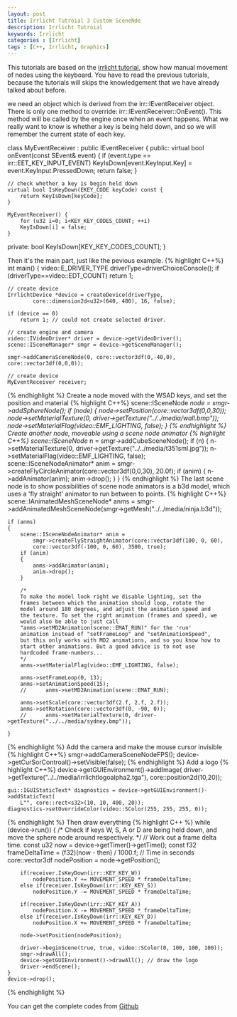 ```yaml
---
layout: post
title: Irrlicht Tutroial 3 Custom SceneNde
description: Irrlicht Tutroial
keywords: Irrlicht
categories : [Irrlicht]
tags : [C++, Irrlicht, Graphics]
---
```


This tutorials are based on the [irrlicht tutorial](http://irrlicht.sourceforge.net/docu), show how manual movement of nodes using the keyboard. You have to read the previous tutorials, because the tutorials will skips the knowledgement that we have already talked about before.

we need an object which is derived from the irr::IEventReceiver object. There is only one method to override: irr::IEventReceiver::OnEvent(). This method will be called by the engine once when an event happens. What we really want to know is whether a key is being held down, and so we will remember the current state of each key.

class MyEventReceiver : public IEventReceiver {
public:
	virtual bool onEvent(const SEvent& event) {
		if (event.type == irr::EET_KEY_INPUT_EVENT)
			KeyIsDown[event.KeyInput.Key] = event.KeyInput.PressedDown;
		return false;
	}

	// check whether a key is begin held down
	virtual bool IsKeyDown(EKEY_CODE keyCode) const {
        return KeyIsDown[keyCode];
    }

    MyEventReceiver() {
    	for (u32 i=0; i<KEY_KEY_CODES_COUNT; ++i)
    	KeyIsDown[i] = false;
    }
private:
	bool KeyIsDown[KEY_KEY_CODES_COUNT];
}

Then it's the main part, just like the pevious example.
{% highlight C++%}
int main() {
	video::E_DRIVER_TYPE driverType=driverChoiceConsole();
	if (driverType==video::EDT_COUNT)
		return 1;

	// create device
	IrrlichtDevice *device = createDevice(driverType,
			core::dimension2d<u32>(640, 480), 16, false);
		
	if (device == 0)
		return 1; // could not create selected driver.

	// create engine and camera
	video::IVideoDriver* driver = device->getVideoDriver();
	scene::ISceneManager* smgr = device->getSceneManager();

	smgr->addCameraSceneNode(0, core::vector3df(0,-40,0), core::vector3df(0,0,0));	

	// create device
    MyEventReceiver receiver;
{% endhighlight %}
Create a node moved with the WSAD keys, and set the position and material
{% highlight C++%}
    scene::ISceneNode *node = smgr->addSphereNode();
    if (node) {
    	node->setPosition(core::vector3df(0,0,30));
        node->setMaterialTexture(0, driver->getTexture("../../media/wall.bmp"));
        node->setMaterialFlag(video::EMF_LIGHTING, false);
    }
{% endhighlight %}
Create another node, moveable using a scene node animator 
{% highlight C++%}
	scene::ISceneNode* n = smgr->addCubeSceneNode();
	if (n) {
	n->setMaterialTexture(0, driver->getTexture("../../media/t351sml.jpg"));
        n->setMaterialFlag(video::EMF_LIGHTING, false);
        scene::ISceneNodeAnimator* anim =
            smgr->createFlyCircleAnimator(core::vector3df(0,0,30), 20.0f);
        if (anim)
        {
            n->addAnimator(anim);
            anim->drop();
        }
	}
{% endhighlight %}
The last scene node is to show possibilities of scene node animators is
	a b3d model, which uses a 'fly straight' animator to run between to points.
{% highlight C++%}
	scene::IAnimatedMeshSceneNode* anms =
		smgr->addAnimatedMeshSceneNode(smgr->getMesh("../../media/ninja.b3d"));

	if (anms)
	{
		scene::ISceneNodeAnimator* anim =
			smgr->createFlyStraightAnimator(core::vector3df(100, 0, 60),
			core::vector3df(-100, 0, 60), 3500, true);
		if (anim)
		{
			anms->addAnimator(anim);
			anim->drop();
		}

		/*
		To make the model look right we disable lighting, set the
		frames between which the animation should loop, rotate the
		model around 180 degrees, and adjust the animation speed and
		the texture. To set the right animation (frames and speed), we
		would also be able to just call
		"anms->setMD2Animation(scene::EMAT_RUN)" for the 'run'
		animation instead of "setFrameLoop" and "setAnimationSpeed",
		but this only works with MD2 animations, and so you know how to
		start other animations. But a good advice is to not use
		hardcoded frame-numbers...
		*/
		anms->setMaterialFlag(video::EMF_LIGHTING, false);

		anms->setFrameLoop(0, 13);
		anms->setAnimationSpeed(15);
		//		anms->setMD2Animation(scene::EMAT_RUN);

		anms->setScale(core::vector3df(2.f, 2.f, 2.f));
		anms->setRotation(core::vector3df(0, -90, 0));
		//		anms->setMaterialTexture(0, driver->getTexture("../../media/sydney.bmp"));

	}
{% endhighlight %}
Add the camera and make the mouse cursor invisible
{% highlight C++%}
	smgr->addCameraSceneNodeFPS();
	device->getCurSorControal()->setVisible(false);
{% endhighlight %}
Add a logo
{% highlight C++%}
	device->getGUIEnvironment()->addImage(
		driver->getTexture("../../media/irrlichtlogoalpha2.tga"),
		core::position2d<s32>(10,20));

	gui::IGUIStaticText* diagnostics = device->getGUIEnvironment()->addStaticText(
		L"", core::rect<s32>(10, 10, 400, 20));
	diagnostics->setOverrideColor(video::SColor(255, 255, 255, 0));
{% endhighlight %}
Then draw everything
{% highlight C++ %}
	while (device->run()) {
		/* Check if keys W, S, A or D are being held down, and move the sphere node around respectively. */
		// Work out a frame delta time.
        const u32 now = device->getTimer()->getTime();
        const f32 frameDeltaTime = (f32)(now - then) / 1000.f; // Time in seconds
        core::vector3df nodePosition = node->getPosition();

        if(receiver.IsKeyDown(irr::KEY_KEY_W))
            nodePosition.Y += MOVEMENT_SPEED * frameDeltaTime;
        else if(receiver.IsKeyDown(irr::KEY_KEY_S))
            nodePosition.Y -= MOVEMENT_SPEED * frameDeltaTime;

        if(receiver.IsKeyDown(irr::KEY_KEY_A))
            nodePosition.X -= MOVEMENT_SPEED * frameDeltaTime;
        else if(receiver.IsKeyDown(irr::KEY_KEY_D))
            nodePosition.X += MOVEMENT_SPEED * frameDeltaTime;

        node->setPosition(nodePosition);

		driver->beginScene(true, true, video::SColor(0, 100, 100, 100));
		smgr->drawAll();
		device->getGUIEnvironment()->drawAll(); // draw the logo
		driver->endScene();
	}
	device->drop();
{% endhighlight %}

You can get the complete codes from [Github](https://github.com/Shanshan-IC/irrlicht/tree/master/examples/04.Movement)